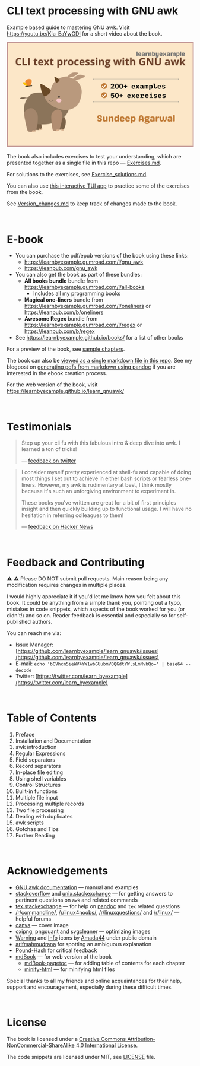 # CLI text processing with GNU awk

Example based guide to mastering GNU awk. Visit https://youtu.be/KIa_EaYwGDI for a short video about the book.

<p align="center"><img src="./images/gawk_ls.png" alt="CLI text processing with GNU awk ebook cover image" /></p>

The book also includes exercises to test your understanding, which are presented together as a single file in this repo — [Exercises.md](./exercises/Exercises.md).

For solutions to the exercises, see [Exercise_solutions.md](./exercises/Exercise_solutions.md).

You can also use [this interactive TUI app](https://github.com/learnbyexample/TUI-apps/blob/main/AwkExercises) to practice some of the exercises from the book.

See [Version_changes.md](./Version_changes.md) to keep track of changes made to the book.

<br>

# E-book

* You can purchase the pdf/epub versions of the book using these links:
    * https://learnbyexample.gumroad.com/l/gnu_awk
    * https://leanpub.com/gnu_awk
* You can also get the book as part of these bundles:
    * **All books bundle** bundle from https://learnbyexample.gumroad.com/l/all-books
        * Includes all my programming books
    * **Magical one-liners** bundle from https://learnbyexample.gumroad.com/l/oneliners or https://leanpub.com/b/oneliners
    * **Awesome Regex** bundle from https://learnbyexample.gumroad.com/l/regex or https://leanpub.com/b/regex
* See https://learnbyexample.github.io/books/ for a list of other books

For a preview of the book, see [sample chapters](./sample_chapters/gnu_awk_sample.pdf).

The book can also be [viewed as a single markdown file in this repo](./gnu_awk.md). See my blogpost on [generating pdfs from markdown using pandoc](https://learnbyexample.github.io/customizing-pandoc/) if you are interested in the ebook creation process.

For the web version of the book, visit https://learnbyexample.github.io/learn_gnuawk/

<br>

# Testimonials

>Step up your cli fu with this fabulous intro & deep dive into awk. I learned a ton of tricks!
>
> — [feedback on twitter](https://twitter.com/killchain/status/1246820137455452163)

>I consider myself pretty experienced at shell-fu and capable of doing most things I set out to achieve in either bash scripts or fearless one-liners. However, my awk is rudimentary at best, I think mostly because it's such an unforgiving environment to experiment in.
>
>These books you've written are great for a bit of first principles insight and then quickly building up to functional usage. I will have no hesitation in referring colleagues to them!
>
> — [feedback on Hacker News](https://news.ycombinator.com/item?id=31930840)

<br>

# Feedback and Contributing

⚠️ ⚠️ Please DO NOT submit pull requests. Main reason being any modification requires changes in multiple places.

I would highly appreciate it if you'd let me know how you felt about this book. It could be anything from a simple thank you, pointing out a typo, mistakes in code snippets, which aspects of the book worked for you (or didn't!) and so on. Reader feedback is essential and especially so for self-published authors.

You can reach me via:

* Issue Manager: [https://github.com/learnbyexample/learn_gnuawk/issues](https://github.com/learnbyexample/learn_gnuawk/issues)
* E-mail: `echo 'bGVhcm5ieWV4YW1wbGUubmV0QGdtYWlsLmNvbQo=' | base64 --decode`
* Twitter: [https://twitter.com/learn_byexample](https://twitter.com/learn_byexample)

<br>

# Table of Contents

1) Preface
2) Installation and Documentation
3) awk introduction
4) Regular Expressions
5) Field separators
6) Record separators
7) In-place file editing
8) Using shell variables
9) Control Structures
10) Built-in functions
11) Multiple file input
12) Processing multiple records
13) Two file processing
14) Dealing with duplicates
15) awk scripts
16) Gotchas and Tips
17) Further Reading

<br>

# Acknowledgements

* [GNU awk documentation](https://www.gnu.org/software/gawk/manual/) — manual and examples
* [stackoverflow](https://stackoverflow.com/) and [unix.stackexchange](https://unix.stackexchange.com/) — for getting answers to pertinent questions on `awk` and related commands
* [tex.stackexchange](https://tex.stackexchange.com/) — for help on [pandoc](https://github.com/jgm/pandoc/) and `tex` related questions
* [/r/commandline/](https://old.reddit.com/r/commandline), [/r/linux4noobs/](https://old.reddit.com/r/linux4noobs/), [/r/linuxquestions/](https://old.reddit.com/r/linuxquestions/) and [/r/linux/](https://old.reddit.com/r/linux/) — helpful forums
* [canva](https://www.canva.com/) — cover image
* [oxipng](https://github.com/shssoichiro/oxipng), [pngquant](https://pngquant.org/) and [svgcleaner](https://github.com/RazrFalcon/svgcleaner) — optimizing images
* [Warning](https://commons.wikimedia.org/wiki/File:Warning_icon.svg) and [Info](https://commons.wikimedia.org/wiki/File:Info_icon_002.svg) icons by [Amada44](https://commons.wikimedia.org/wiki/User:Amada44) under public domain
* [arifmahmudrana](https://github.com/arifmahmudrana) for spotting an ambiguous explanation
* [Pound-Hash](https://github.com/Pound-Hash) for critical feedback
* [mdBook](https://github.com/rust-lang/mdBook) — for web version of the book
    * [mdBook-pagetoc](https://github.com/JorelAli/mdBook-pagetoc) — for adding table of contents for each chapter
    * [minify-html](https://github.com/wilsonzlin/minify-html) — for minifying html files

Special thanks to all my friends and online acquaintances for their help, support and encouragement, especially during these difficult times.

<br>

# License

The book is licensed under a [Creative Commons Attribution-NonCommercial-ShareAlike 4.0 International License](https://creativecommons.org/licenses/by-nc-sa/4.0/).

The code snippets are licensed under MIT, see [LICENSE](./LICENSE) file.

